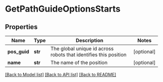 # GetPathGuideOptionsStarts

## Properties
Name | Type | Description | Notes
------------ | ------------- | ------------- | -------------
**pos_guid** | **str** | The global unique id across robots that identifies this position | [optional] 
**name** | **str** | The name of the position | [optional] 

[[Back to Model list]](../README.md#documentation-for-models) [[Back to API list]](../README.md#documentation-for-api-endpoints) [[Back to README]](../README.md)


